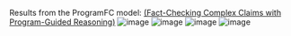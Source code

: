 Results from the ProgramFC model: [(Fact-Checking Complex Claims with Program-Guided Reasoning)](https://arxiv.org/abs/2305.12744)
![image](https://github.com/S-Asghari/Fact-Checking-Using-LLMs/assets/42779113/7a8868ef-0ee0-41ca-9959-fe2152648fff)
![image](https://github.com/S-Asghari/Fact-Checking-Using-LLMs/assets/42779113/1e970fd0-6f44-407a-a491-11dad532021e)
![image](https://github.com/S-Asghari/Fact-Checking-Using-LLMs/assets/42779113/409f12af-d0f1-4650-9da8-8ea6566735fe)
![image](https://github.com/S-Asghari/Fact-Checking-Using-LLMs/assets/42779113/f07279e9-dbc2-40c7-829e-1b290b6aeaf3)

